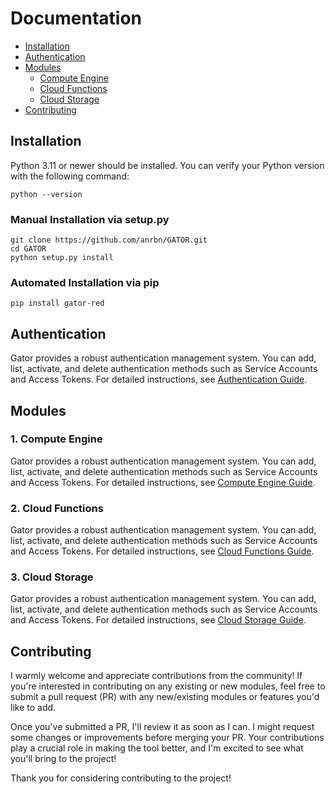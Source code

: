 
# Documentation

-   [Installation](https://github.com/anrbn/GATOR/tree/main/docs#installation)
-   [Authentication](https://github.com/anrbn/GATOR/tree/main/docs#authentication)
-   [Modules](https://github.com/anrbn/GATOR/tree/main/docs#modules)
    -   [Compute Engine](https://github.com/anrbn/GATOR/tree/main/docs#1-compute-engine)
    -   [Cloud Functions](https://github.com/anrbn/GATOR/tree/main/docs#1-cloud-functions)
    -   [Cloud Storage](https://github.com/anrbn/GATOR/tree/main/docs#1-cloud-storage)
-   [Contributing](https://github.com/anrbn/GATOR/tree/main/docs#contributing)

## Installation

Python 3.11 or newer should be installed. You can verify your Python version with the following command:
```shell
python --version
```

### Manual Installation via setup.py

```shell
git clone https://github.com/anrbn/GATOR.git
cd GATOR
python setup.py install
```

### Automated Installation via pip

```shell
pip install gator-red
```

## Authentication

Gator provides a robust authentication management system. You can add, list, activate, and delete authentication methods such as Service Accounts and Access Tokens. For detailed instructions, see [Authentication Guide](https://github.com/anrbn/GATOR/blob/main/docs/authentication.md).

## Modules

### 1. Compute Engine
Gator provides a robust authentication management system. You can add, list, activate, and delete authentication methods such as Service Accounts and Access Tokens. For detailed instructions, see [Compute Engine Guide](https://github.com/anrbn/GATOR/blob/main/docs/modules/compute/README.md).

### 2. Cloud Functions
Gator provides a robust authentication management system. You can add, list, activate, and delete authentication methods such as Service Accounts and Access Tokens. For detailed instructions, see [Cloud Functions Guide](https://github.com/anrbn/GATOR/blob/main/docs/modules/functions/README.md).

### 3. Cloud Storage
Gator provides a robust authentication management system. You can add, list, activate, and delete authentication methods such as Service Accounts and Access Tokens. For detailed instructions, see [Cloud Storage Guide](https://github.com/anrbn/GATOR/blob/main/docs/modules/storage/README.md).

## Contributing

I warmly welcome and appreciate contributions from the community! If you're interested in contributing on any existing or new modules, feel free to submit a pull request (PR) with any new/existing modules or features you'd like to add.

Once you've submitted a PR, I'll review it as soon as I can. I might request some changes or improvements before merging your PR. Your contributions play a crucial role in making the tool better, and I'm excited to see what you'll bring to the project!

Thank you for considering contributing to the project!
